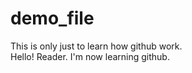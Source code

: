 # demo_file
This is only just to learn how github work.
<br>
Hello! Reader. I'm now learning github.
